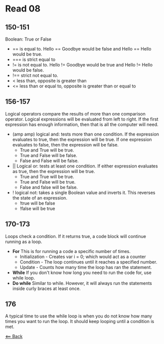 # Read 08

## 150-151
Boolean: True or False
- == is equal to. Hello == Goodbye would be false and Hello == Hello would be true.
- === is strict equal to
- != is not equal to. Hello != Goodbye would be true and Hello != Hello would be false.
- !== strict not equal to.
- < less than, opposite is greater than
- <= less than or equal to, opposite is greater than or equal to

## 156-157
Logical operators compare the results of more than one comparison operator. Logical expressions will be evaluated from left to right. If the first expression has enough information, then that is all the computer will need.
- (amp amp) logical and: tests more than one condition. If the expression evaluates to true, then the expression will be true. If one expression evaluates to false, then the expression will be false. 
    + True and True will be true. 
    + True and False will be false.
    + False and False will be false.
- || Logical or: tests at least one condition. If either expression evaluates as true, then the expression will be true. 
    + True and True will be true.
    + True and False will be true.
    + False and false will be false.
- ! logical not: takes a single Boolean value and inverts it. This reverses the state of an expression.
    + !true will be false
    + !false will be true

## 170-173
Loops check a condition. If it returns true, a code block will continue running as a loop.
- **For** This is for running a code a specific number of times.
    + Initialization - Creates var i = 0; which would act as a counter
    + Condition - The loop continues until it reaches a specified number.
    + Update - Counts how many time the loop has ran the statement.
- **While** If you don't know how long you need to run the code for, use while loop.
- **Do while** Similar to while. However, it will always run the statements inside curly braces at least once.

## 176
A typical time to use the while loop is when you do not know how many times you want to run the loop. It should keep looping until a condition is met.

[<== Back](README.md)